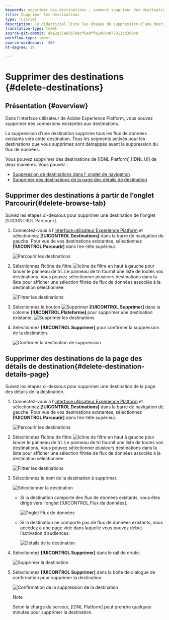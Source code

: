 ```yaml
---
keywords: supprimer des destinations ; comment supprimer des destinations
title: Supprimer les destinations
type: Tutoriel
description: Ce didacticiel liste les étapes de suppression d’une destination existante dans l’interface utilisateur Adobe Experience Platform.
translation-type: tm+mt
source-git-commit: ebe2a35e66b78acf6a9ffa20664877913cd35648
workflow-type: tm+mt
source-wordcount: '405'
ht-degree: 1%

---
```



# Supprimer des destinations {#delete-destinations}

## Présentation {#overview}

Dans l’interface utilisateur de Adobe Experience Platform, vous pouvez supprimer des connexions existantes aux destinations.

La suppression d&#39;une destination supprime tous les flux de données existants vers cette destination. Tous les segments activés pour les destinations que vous supprimez sont démappés avant la suppression du flux de données.

Vous pouvez supprimer des destinations de [!DNL Platform] [!DNL UI] de deux manières. Vous pouvez :

* [Suppression de destinations dans l’  onglet de navigation](#delete-browse-tab)
* [Supprimer des destinations de la page des détails de destination](#delete-destination-details-page)

## Supprimer des destinations à partir de l’onglet Parcourir{#delete-browse-tab}

Suivez les étapes ci-dessous pour supprimer une destination de l&#39;onglet [!UICONTROL Parcourir].

1. Connectez-vous à l&#39;[interface utilisateur Experience Platform](https://platform.adobe.com/) et sélectionnez **[!UICONTROL Destinations]** dans la barre de navigation de gauche. Pour vue de vos destinations existantes, sélectionnez **[!UICONTROL Parcourir]** dans l’en-tête supérieur.

   ![Parcourir les destinations](../assets/ui/delete-destinations/browse-destinations.png)

2. Sélectionnez l’icône de filtre ![Icône de filtre](../assets/ui/delete-destinations/filter.png) en haut à gauche pour lancer le panneau de tri. Le panneau de tri fournit une liste de toutes vos destinations. Vous pouvez sélectionner plusieurs destinations dans la liste pour afficher une sélection filtrée de flux de données associés à la destination sélectionnée.

   ![Filtrer les destinations](../assets/ui/delete-destinations/filter-destinations.png)

3. Sélectionnez le bouton ![Supprimer](../assets/ui/delete-destinations/delete-icon.png) **[!UICONTROL Supprimer]** dans la colonne **[!UICONTROL Plateforme]** pour supprimer une destination existante.
   ![Supprimer les destinations](../assets/ui/delete-destinations/delete-destinations.png)

4. Sélectionnez **[!UICONTROL Supprimer]** pour confirmer la suppression de la destination.

   ![Confirmer la destination de suppression](../assets/ui/delete-destinations/delete-destinations-confirm.png)


## Supprimer des destinations de la page des détails de destination{#delete-destination-details-page}

Suivez les étapes ci-dessous pour supprimer une destination de la page des détails de la destination.

1. Connectez-vous à l&#39;[interface utilisateur Experience Platform](https://platform.adobe.com/) et sélectionnez **[!UICONTROL Destinations]** dans la barre de navigation de gauche. Pour vue de vos destinations existantes, sélectionnez **[!UICONTROL Parcourir]** dans l’en-tête supérieur.

   ![Parcourir les destinations](../assets/ui/delete-destinations/browse-destinations.png)

2. Sélectionnez l’icône de filtre ![Icône de filtre](../assets/ui/delete-destinations/filter.png) en haut à gauche pour lancer le panneau de tri. Le panneau de tri fournit une liste de toutes vos destinations. Vous pouvez sélectionner plusieurs destinations dans la liste pour afficher une sélection filtrée de flux de données associés à la destination sélectionnée.

   ![Filtrer les destinations](../assets/ui/delete-destinations/filter-destinations.png)

3. Sélectionnez le nom de la destination à supprimer.

   ![Sélectionner la destination](../assets/ui/delete-destinations/delete-destination-select.png)

   * Si la destination comporte des flux de données existants, vous êtes dirigé vers l&#39;onglet [!UICONTROL Flux de données].

      ![Onglet Flux de données](../assets/ui/delete-destinations/destination-details-dataflows.png)

   * Si la destination ne comporte pas de flux de données existants, vous accédez à une page vide dans laquelle vous pouvez début l’activation d’audiences.

      ![Détails de la destination](../assets/ui/delete-destinations/destination-details-empty.png)


4. Sélectionnez **[!UICONTROL Supprimer]** dans le rail de droite.

   ![Supprimer la destination](../assets/ui/delete-destinations/delete-destinations-button.png)

5. Sélectionnez **[!UICONTROL Supprimer]** dans la boîte de dialogue de confirmation pour supprimer la destination.

   ![Confirmation de la suppression de la destination](..//assets/ui/delete-destinations/delete-destinations-delete.png)

   >[!NOTE]
   >
   >Selon la charge du serveur, [!DNL Platform] peut prendre quelques minutes pour supprimer la destination.